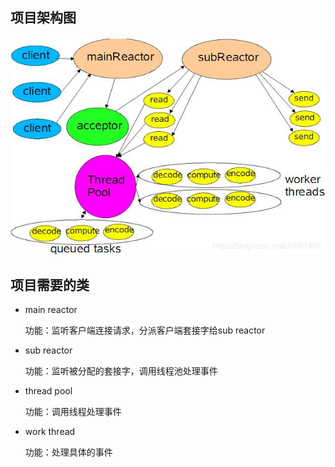 ## 项目架构图
![架构图](./架构图.png)


## 项目需要的类

- main reactor

    功能：监听客户端连接请求，分派客户端套接字给sub reactor

- sub reactor

    功能：监听被分配的套接字，调用线程池处理事件

- thread pool

    功能：调用线程处理事件

- work thread

    功能：处理具体的事件

